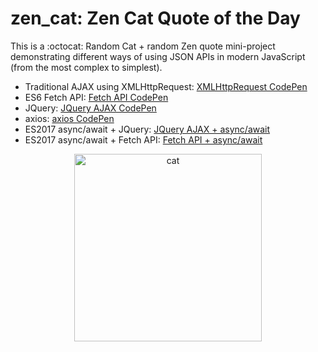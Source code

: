# zen_cat: Zen Cat Quote of the Day

This is a :octocat: Random Cat + random Zen quote mini-project demonstrating different ways of using JSON APIs in modern JavaScript (from the most complex to simplest).
* Traditional AJAX using XMLHttpRequest: <a href="https://codepen.io/benjiaming/full/pmrzBq/">XMLHttpRequest CodePen</a>
* ES6 Fetch API: <a href="https://codepen.io/benjiaming/full/joLPzx">Fetch API CodePen</a>
* JQuery: <a href="https://codepen.io/benjiaming/full/QRMjgo">JQuery AJAX CodePen</a>
* axios: <a href="https://codepen.io/benjiaming/full/MdvaLa">axios CodePen</a>
* ES2017 async/await + JQuery: <a href="https://codepen.io/benjiaming/full/arVaJm">JQuery AJAX + async/await</a>
* ES2017 async/await + Fetch API: <a href="https://codepen.io/benjiaming/full/yWGVrz">Fetch API + async/await</a>

<div align="center">
  <img src="https://cdn2.thecatapi.com/images/5p0.jpg" alt="cat" width="300px">
 </div>
